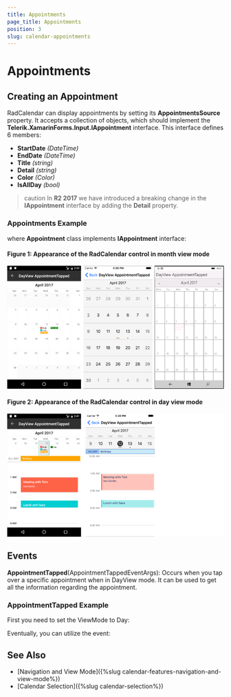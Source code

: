 ```yaml
---
title: Appointments
page_title: Appointments
position: 3
slug: calendar-appointments
---
```


# Appointments #

## Creating an Appointment ##

RadCalendar can display appointments by setting its **AppointmentsSource** property. It accepts a collection of objects, which should implement the **Telerik.XamarinForms.Input.IAppointment** interface. This interface defines 6 members:

- **StartDate** *(DateTime)*
- **EndDate** *(DateTime)*
- **Title** *(string)*
- **Detail** *(string)*
- **Color** *(Color)*
- **IsAllDay** *(bool)*

>caution In **R2 2017** we have introduced a breaking change in the **IAppointment** interface by adding the **Detail** property. 

### Appointments Example ###

<snippet id='calendar-gettingstarted-appointmentssource-csharp'/>

where **Appointment** class implements **IAppointment** interface:

<snippet id='calendar-getting-started-appointment-class'/>

#### **Figure 1: Appearance of the RadCalendar control in month view mode**
![Appointments monthview](images/monthviews.png)

#### **Figure 2: Appearance of the RadCalendar control in day view mode**
![Appointments dayview](images/dayviews.png)

## Events ##
 
**AppointmentTapped**(AppointmentTappedEventArgs): Occurs when you tap over a specific appointment when in DayView mode. It can be used to get all the information regarding the appointment.

### AppointmentTapped Example ###

First you need to set the ViewMode to Day:

<snippet id='calendar-features-setviewmode-csharp'/>

Eventually, you can utilize the event: 

<snippet id='calendar-features-appointmenttapped-csharp'/>

## See Also

* [Navigation and View Mode]({%slug calendar-features-navigation-and-view-mode%})
* [Calendar Selection]({%slug calendar-selection%})

